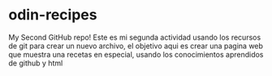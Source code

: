 # odin-recipes
My Second GitHub repo!
Este es mi segunda actividad usando los recursos de git para crear un nuevo archivo, el objetivo aqui es crear una pagina web que muestra una recetas en especial, usando los conocimientos aprendidos de github y html

